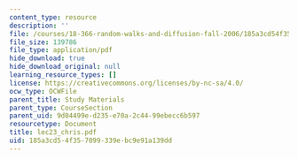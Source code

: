 ```yaml
---
content_type: resource
description: ''
file: /courses/18-366-random-walks-and-diffusion-fall-2006/185a3cd54f357099339ebc9e91a139dd_lec23_chris.pdf
file_size: 139786
file_type: application/pdf
hide_download: true
hide_download_original: null
learning_resource_types: []
license: https://creativecommons.org/licenses/by-nc-sa/4.0/
ocw_type: OCWFile
parent_title: Study Materials
parent_type: CourseSection
parent_uid: 9d04499e-d235-e70a-2c44-99ebecc6b597
resourcetype: Document
title: lec23_chris.pdf
uid: 185a3cd5-4f35-7099-339e-bc9e91a139dd
---
```

